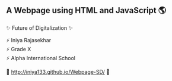 ## A Webpage using HTML and JavaScript 🌎

✨ Future of Digitalization ✨<br>

⚡️ Iniya Rajasekhar<br>
⚡️ Grade X<br>
⚡️ Alpha International School<br>

💫 http://iniya133.github.io/Webpage-SD/ 💫

